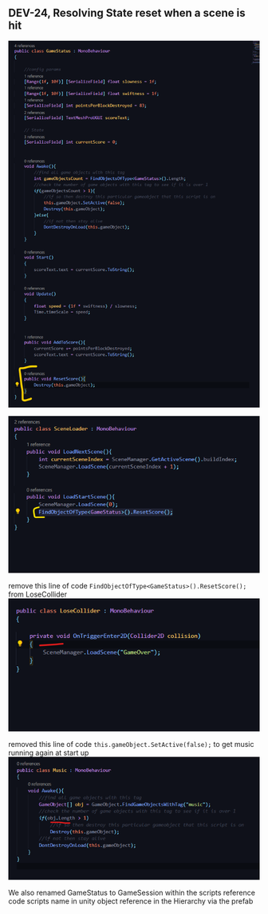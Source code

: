 ## DEV-24, Resolving State reset when a scene is hit

![](../../images/BlockBreaker/DEV-24-A.png)

![](../../images/BlockBreaker/DEV-24-B.png)


remove this line of code `FindObjectOfType<GameStatus>().ResetScore();` from LoseCollider
![](../../images/BlockBreaker/DEV-24-C.png)



removed this line of code `this.gameObject.SetActive(false);` to get music running again at start up
![](../../images/BlockBreaker/DEV-24-D.png)

We also renamed GameStatus to GameSession within the 
scripts reference code
scripts name in unity
object reference in the Hierarchy via the prefab